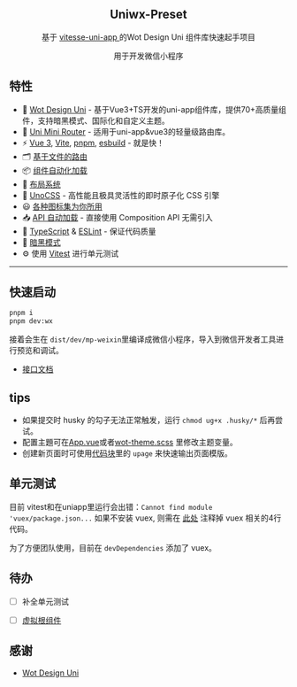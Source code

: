 <h2 align="center">
Uniwx-Preset
</h2>

<p align="center">基于 <a href="https://github.com/uni-helper/vitesse-uni-app"> vitesse-uni-app </a> 的Wot Design Uni 组件库快速起手项目</p>

<p align="center">
用于开发微信小程序
</p>

## 特性

- 🐂 [Wot Design Uni](https://github.com/Moonofweisheng/wot-design-uni) - 基于Vue3+TS开发的uni-app组件库，提供70+高质量组件，支持暗黑模式、国际化和自定义主题。
- 🎉 [Uni Mini Router](https://github.com/Moonofweisheng/uni-mini-router) - 适用于uni-app&vue3的轻量级路由库。
- ⚡️ [Vue 3](https://github.com/vuejs/core), [Vite](https://github.com/vitejs/vite), [pnpm](https://pnpm.io/), [esbuild](https://github.com/evanw/esbuild) - 就是快！
- 🗂 [基于文件的路由](./src/pages)
- 📦 [组件自动化加载](./src/components)
- 📑 [布局系统](./src/layouts)
- 🎨 [UnoCSS](https://github.com/unocss/unocss) - 高性能且极具灵活性的即时原子化 CSS 引擎
- 😃 [各种图标集为你所用](https://github.com/antfu/unocss/tree/main/packages/preset-icons)
- 📥 [API 自动加载](https://github.com/antfu/unplugin-auto-import) - 直接使用 Composition API 无需引入
- 🦾 [TypeScript](https://www.typescriptlang.org/) & [ESLint](https://eslint.org/) - 保证代码质量
- 🌛 [暗黑模式](./src/composables/useTheme.ts)
- ⚙️ 使用 [Vitest](https://github.com/vitest-dev/vitest) 进行单元测试

---

## 快速启动

```bash
pnpm i
pnpm dev:wx
```

接着会生在 `dist/dev/mp-weixin`里编译成微信小程序，导入到微信开发者工具进行预览和调试。

- [接口文档](https://7cyk5pz5mr.apifox.cn)

## tips

- 如果提交时 husky 的勾子无法正常触发，运行 `chmod ug+x .husky/*` 后再尝试。
- 配置主題可在[App.vue](./src/App.vue)或者[wot-theme.scss](./src/layouts/styles/wot-theme.scss) 里修改主题变量。
- 创建新页面时可使用[代码块](.vscode/uni.code-snippets)里的 `upage` 来快速输出页面模版。

## 单元测试

目前 vitest和在uniapp里运行会出错：`Cannot find module 'vuex/package.json...`
如果不安装 vuex, 则需在 [此处](./node_modules/@dcloudio/uni-h5-vite/dist/plugins/ssr.js) 注释掉 vuex 相关的4行代码。

为了方便团队使用，目前在 `devDependencies` 添加了 vuex。


## 待办

- [ ] 补全单元测试
- [ ] [虚拟根组件](https://github.com/uni-ku/root)


## 感谢

- [Wot Design Uni](https://github.com/Moonofweisheng/wot-design-uni)
